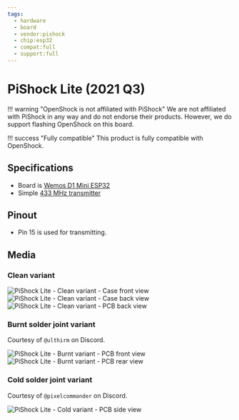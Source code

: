 ```yaml
---
tags:
  - hardware
  - board
  - vendor:pishock
  - chip:esp32
  - compat:full
  - support:full
---
```


# PiShock Lite (2021 Q3)

!!! warning "OpenShock is not affiliated with PiShock"
    We are not affiliated with PiShock in any way and do not endorse their products. However, we do support flashing OpenShock on this board.

!!! success "Fully compatible"
    This product is fully compatible with OpenShock.

## Specifications

- Board is [Wemos D1 Mini ESP32](../wemos/d1-mini-esp32.md)
- Simple [433 MHz transmitter](../../transmitter/index.md)

## Pinout

- Pin 15 is used for transmitting.

## Media

### Clean variant

![PiShock Lite - Clean variant - Case front view](../../../static/boards/pishock-lite/clean-case-front.jpg)
![PiShock Lite - Clean variant - Case back view](../../../static/boards/pishock-lite/clean-case-back.jpg)
![PiShock Lite - Clean variant - PCB back view](../../../static/boards/pishock-lite/clean-pcb-back.jpg)

### Burnt solder joint variant

Courtesy of `@ulthirm` on Discord.

![PiShock Lite - Burnt variant - PCB front view](../../../static/boards/pishock-lite/burnt-pcb-front.jpg)
![PiShock Lite - Burnt variant - PCB rear view](../../../static/boards/pishock-lite/burnt-pcb-back.jpg)

### Cold solder joint variant

Courtesy of `@pixelcommander` on Discord.

![PiShock Lite - Cold variant - PCB side view](../../../static/boards/pishock-lite/cold-pcb-side.jpg)
